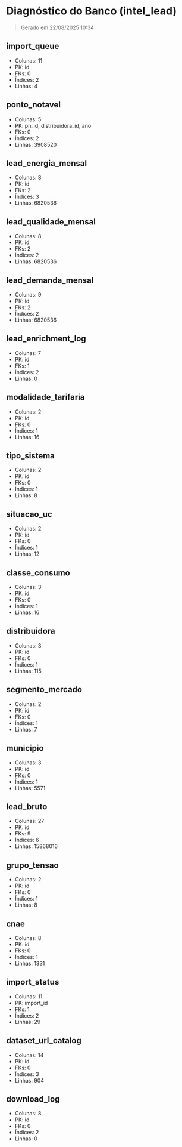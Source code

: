 # Diagnóstico do Banco (intel_lead)
> Gerado em 22/08/2025 10:34

##  import_queue
- Colunas: 11
- PK: id
- FKs: 0
- Índices: 2
- Linhas: 4

##  ponto_notavel
- Colunas: 5
- PK: pn_id, distribuidora_id, ano
- FKs: 0
- Índices: 2
- Linhas: 3908520

##  lead_energia_mensal
- Colunas: 8
- PK: id
- FKs: 2
- Índices: 3
- Linhas: 6820536

##  lead_qualidade_mensal
- Colunas: 8
- PK: id
- FKs: 2
- Índices: 2
- Linhas: 6820536

##  lead_demanda_mensal
- Colunas: 9
- PK: id
- FKs: 2
- Índices: 2
- Linhas: 6820536

##  lead_enrichment_log
- Colunas: 7
- PK: id
- FKs: 1
- Índices: 2
- Linhas: 0

##  modalidade_tarifaria
- Colunas: 2
- PK: id
- FKs: 0
- Índices: 1
- Linhas: 16

##  tipo_sistema
- Colunas: 2
- PK: id
- FKs: 0
- Índices: 1
- Linhas: 8

##  situacao_uc
- Colunas: 2
- PK: id
- FKs: 0
- Índices: 1
- Linhas: 12

##  classe_consumo
- Colunas: 3
- PK: id
- FKs: 0
- Índices: 1
- Linhas: 16

##  distribuidora
- Colunas: 3
- PK: id
- FKs: 0
- Índices: 1
- Linhas: 115

##  segmento_mercado
- Colunas: 2
- PK: id
- FKs: 0
- Índices: 1
- Linhas: 7

##  municipio
- Colunas: 3
- PK: id
- FKs: 0
- Índices: 1
- Linhas: 5571

##  lead_bruto
- Colunas: 27
- PK: id
- FKs: 9
- Índices: 6
- Linhas: 15868016

##  grupo_tensao
- Colunas: 2
- PK: id
- FKs: 0
- Índices: 1
- Linhas: 8

##  cnae
- Colunas: 8
- PK: id
- FKs: 0
- Índices: 1
- Linhas: 1331

##  import_status
- Colunas: 11
- PK: import_id
- FKs: 1
- Índices: 2
- Linhas: 29

##  dataset_url_catalog
- Colunas: 14
- PK: id
- FKs: 0
- Índices: 3
- Linhas: 904

##  download_log
- Colunas: 8
- PK: id
- FKs: 0
- Índices: 2
- Linhas: 0


